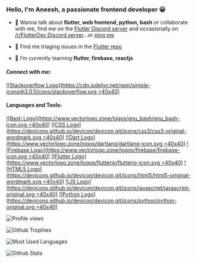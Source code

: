 ### Hello, I'm Aneesh, a passionate frontend developer 😀

- 💬 Wanna talk about **flutter, web frontend, python, bash** or collaborate with me, find me on the [Flutter Discord server] and occasionally on [/r/FlutterDev Discord server]...or [ping me](https://discordapp.com/users/724119894815277128)

-  🔎 Find me triaging issues in the [Flutter repo]

- 🌱 I’m currently learning **flutter, firebase, reactjs**

#### Connect with me:
[![Stackoverflow Logo](https://cdn.jsdelivr.net/npm/simple-icons@3.0.1/icons/stackoverflow.svg =40x40)][Me@StackOverflow]


#### Languages and Tools:

[![Bash Logo](https://www.vectorlogo.zone/logos/gnu_bash/gnu_bash-icon.svg =40x40)][bash]
[![CSS Logo](https://devicons.github.io/devicon/devicon.git/icons/css3/css3-original-wordmark.svg =40x40)][css]
[![Dart Logo](https://www.vectorlogo.zone/logos/dartlang/dartlang-icon.svg =40x40)][dart]
[![Firebase Logo](https://www.vectorlogo.zone/logos/firebase/firebase-icon.svg =40x40)][firebase]
[![Flutter Logo](https://www.vectorlogo.zone/logos/flutterio/flutterio-icon.svg =40x40)][flutter]
[![HTML5 Logo](https://devicons.github.io/devicon/devicon.git/icons/html5/html5-original-wordmark.svg =40x40)][html5]
[![JS Logo](https://devicons.github.io/devicon/devicon.git/icons/javascript/javascript-original.svg =40x40)][js]
[![Python Logo](https://devicons.github.io/devicon/devicon.git/icons/python/python-original.svg =40x40)][python]

![Profile views](https://komarev.com/ghpvc/?username=sidrao2006&label=Profile%20views&color=0e75b6&style=flat)

![Github Trophies](https://github-profile-trophy.vercel.app/?username=sidrao2006&title=Joined2020,Issues,PullRequest,Commit,Repositories)

![Most Used Languages](https://github-readme-stats.vercel.app/api/top-langs/?username=sidrao2006&layout=compact)

![Github Stats](https://github-readme-stats.vercel.app/api?username=sidrao2006&show_icons=true&hide=stars)

[Flutter repo]: https://github.com/flutter/flutter
[Flutter Discord server]: https://discord.gg/BS8KZyg
[/r/FlutterDev Discord server]: https://discord.gg/rflutterdev
[Me@StackOverflow]: https://stackoverflow.com/users/11626847
[bash]: https://www.gnu.org/software/bash/
[css]: https://www.w3schools.com/css/
[dart]: https://dart.dev
[firebase]: https://firebase.google.com/
[flutter]: https://flutter.dev
[html5]: https://www.w3.org/html/
[js]: https://developer.mozilla.org/en-US/docs/Web/JavaScript
[python]: https://www.python.org
